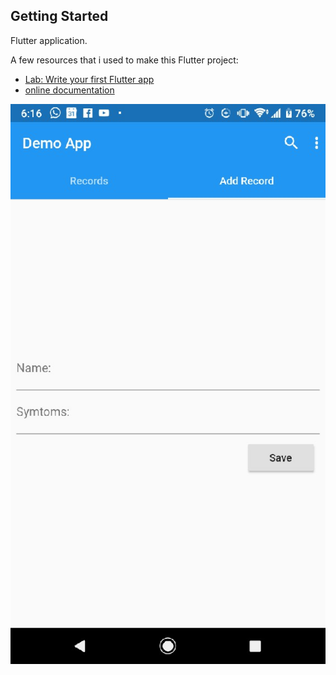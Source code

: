 
## Getting Started

Flutter application.

A few resources that i used to make this Flutter project:

- [Lab: Write your first Flutter app](https://flutter.dev/docs/get-started/codelab)
- [online documentation](https://flutter.dev/docs)



![](images/add_record.jpg)
